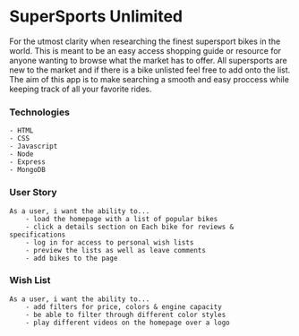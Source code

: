 # SuperSports Unlimited

For the utmost clarity when researching the finest supersport bikes in the world. This is meant to be an easy access shopping guide or resource for anyone wanting to browse what the market has to offer. All supersports are new to the market and if there is a bike unlisted feel free to add onto the list. The aim of this app is to make searching a smooth and easy proccess while keeping track of all your favorite rides.

### Technologies
    - HTML
    - CSS
    - Javascript
    - Node
    - Express
    - MongoDB

### User Story

    As a user, i want the ability to...
        - load the homepage with a list of popular bikes
        - click a details section on Each bike for reviews & specifications
        - log in for access to personal wish lists
        - preview the lists as well as leave comments 
        - add bikes to the page


### Wish List

    As a user, i want the ability to...
        - add filters for price, colors & engine capacity
        - be able to filter through different color styles
        - play different videos on the homepage over a logo

        